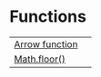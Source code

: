 # Functions

|  |  |
| :--- | :--- |
| [Arrow function](https://developer.mozilla.org/en-US/docs/Web/JavaScript/Reference/Functions/Arrow_functions) |  |
| [Math.floor\(\)](https://developer.mozilla.org/en-US/docs/Web/JavaScript/Reference/Global_Objects/Math/floor) |  |

